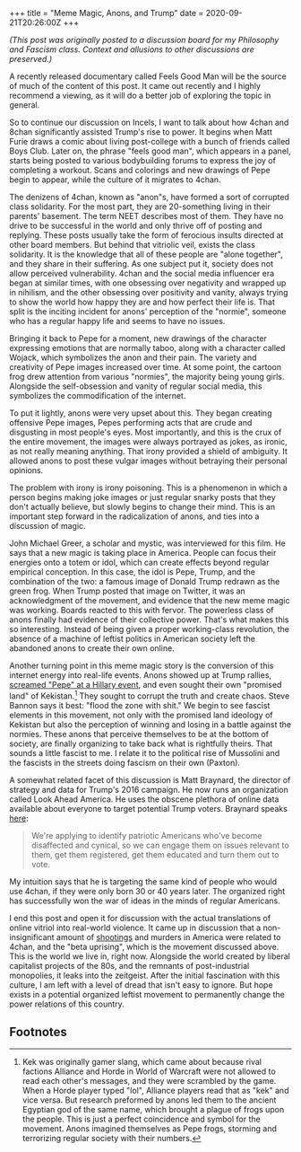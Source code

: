 +++
title = "Meme Magic, Anons, and Trump"
date = 2020-09-21T20:26:00Z
+++

*(This post was originally posted to a discussion board for my Philosophy and Fascism class. Context
and allusions to other discussions are preserved.)*

A recently released documentary called Feels Good Man will be the source of much of the content of
this post. It came out recently and I highly recommend a viewing, as it will do a better job of
exploring the topic in general.

So to continue our discussion on Incels, I want to talk about how 4chan and 8chan significantly
assisted Trump's rise to power. It begins when Matt Furie draws a comic about living post-college
with a bunch of friends called Boys Club. Later on, the phrase "feels good man", which appears in a
panel, starts being posted to various bodybuilding forums to express the joy of completing a
workout. Scans and colorings and new drawings of Pepe begin to appear, while the culture of it
migrates to 4chan.

The denizens of 4chan, known as "anon"s, have formed a sort of corrupted class solidarity. For the
most part, they are 20-something living in their parents' basement. The term NEET describes most of
them. They have no drive to be successful in the world and only thrive off of posting and replying.
These posts usually take the form of ferocious insults directed at other board members. But behind
that vitriolic veil, exists the class solidarity. It is the knowledge that all of these people are
"alone together", and they share in their suffering. As one subject put it, society does not allow
perceived vulnerability. 4chan and the social media influencer era began at similar times, with one
obsessing over negativity and wrapped up in nihilism, and the other obsessing over positivity and
vanity, always trying to show the world how happy they are and how perfect their life is. That split
is the inciting incident for anons' perception of the "normie", someone who has a regular happy life
and seems to have no issues. 

Bringing it back to Pepe for a moment, new drawings of the character expressing emotions that are
normally taboo, along with a character called Wojack, which symbolizes the anon and their pain. The
variety and creativity of Pepe images increased over time. At some point, the cartoon frog drew
attention from various "normies", the majority being young girls. Alongside the self-obsession and
vanity of regular social media, this symbolizes the commodification of the internet. 

To put it lightly, anons were very upset about this. They began creating offensive Pepe images,
Pepes performing acts that are crude and disgusting in most people's eyes. Most importantly, and
this is the crux of the entire movement, the images were always portrayed as jokes, as ironic, as
not really meaning anything. That irony provided a shield of ambiguity. It allowed anons to post
these vulgar images without betraying their personal opinions. 

The problem with irony is irony poisoning. This is a phenomenon in which a person begins making joke
images or just regular snarky posts that they don't actually believe, but slowly begins to change
their mind. This is an important step forward in the radicalization of anons, and ties into a
discussion of magic. 

John Michael Greer, a scholar and mystic, was interviewed for this film. He says that a new magic is
taking place in America. People can focus their energies onto a totem or idol, which can create
effects beyond regular empirical conception. In this case, the idol is Pepe, Trump, and the
combination of the two: a famous image of Donald Trump redrawn as the green frog. When Trump posted
that image on Twitter, it was an acknowledgment of the movement, and evidence that the new meme
magic was working. Boards reacted to this with fervor. The powerless class of anons finally had
evidence of their collective power. That's what makes this so interesting. Instead of being given a
proper working-class revolution, the absence of a machine of leftist politics in American society
left the abandoned anons to create their own online. 

Another turning point in this meme magic story is the conversion of this internet energy into
real-life events. Anons showed up at Trump rallies, [screamed "Pepe" at a Hillary
event](https://www.youtube.com/watch?v=5_9f-4Koivc), and even sought their own "promised land" of
Kekistan.[^1] They sought to corrupt the truth and create chaos.  Steve Bannon says it best: "flood
the zone with shit." We begin to see fascist elements in this movement, not only with the promised
land ideology of Kekistan but also the perception of winning and losing in a battle against the
normies. These anons that perceive themselves to be at the bottom of society, are finally organizing
to take back what is rightfully theirs. That sounds a little fascist to me. I relate it to the
political rise of Mussolini and the fascists in the streets doing fascism on their own (Paxton).


A somewhat related facet of this discussion is Matt Braynard, the director of strategy and data for
Trump's 2016 campaign. He now runs an organization called Look Ahead America. He uses the obscene
plethora of online data available about everyone to target potential Trump voters. Braynard speaks
[here](https://www.wmur.com/article/former-trump-campaign-staffers-to-launch-new-organization-in-nh/12165807#):

> We're applying to identify patriotic Americans who've become disaffected and cynical, so we can
engage them on issues relevant to them, get them registered, get them educated and turn them out to
vote.

My intuition says that he is targeting the same kind of people who would use 4chan, if they
were only born 30 or 40 years later. The organized right has successfully won the war of ideas in
the minds of regular Americans.

I end this post and open it for discussion with the actual translations of online vitriol into
real-world violence. It came up in discussion that a non-insignificant amount of
[shootings](https://en.wikipedia.org/wiki/4chan#Incel_spree_killers) and murders in America were
related to 4chan, and the "beta uprising", which is the movement discussed above. This is the world
we live in, right now. Alongside the world created by liberal capitalist projects of the 80s, and
the remnants of post-industrial monopolies, it leaks into the zeitgeist. After the initial
fascination with this culture, I am left with a level of dread that isn't easy to ignore. But hope
exists in a potential organized leftist movement to permanently change the power relations of this
country. 

## Footnotes

[^1]: Kek was originally gamer slang, which came about because rival factions Alliance and Horde in
World of Warcraft were not allowed to read each other's messages, and they were scrambled by the
game. When a Horde player typed "lol", Alliance players read that as "kek" and vice versa. But
research preformed by anons led them to the ancient Egyptian god of the same name, which brought a
plague of frogs upon the people. This is just a perfect coincidence and symbol for the movement.
Anons imagined themselves as Pepe frogs, storming and terrorizing regular society with their
numbers.
